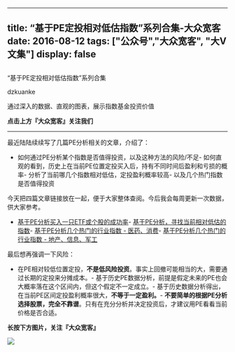 
---
title:   “基于PE定投相对低估指数”系列合集-大众宽客
date: 2016-08-12
tags: ["公众号","大众宽客", "大V文集"]
display: false
---


## 



“基于PE定投相对低估指数”系列合集




dzkuanke




通过深入的数据、直观的图表，展示指数基金投资价值


**点击上方『大众宽客』关注我们**

****

最近陆陆续续写了几篇PE分析相关的文章，介绍了：
- 如何通过PE分析某个指数是否值得投资，以及这种方法的风险/不足- 如何直观的看到，历史上在当前PE位置定投买入后，持有不同时间后盈利和亏损的概率- 分析了当前哪几个指数相对低估，定投盈利概率较高- 以及几个热门指数是否值得投资


今天把四篇文章链接放在一起，便于大家整体查阅。今后我会每周更新一次数据，供大家参考。


- [基于PE分析买入一只ETF或个股的成功率](http://mp.weixin.qq.com/s?__biz=MzAwMTc1MDcwNw==&amp;mid=2648271733&amp;idx=1&amp;sn=b085ceeae8800706f9714c7cfde17289&amp;scene=21#wechat_redirect)- [基于PE分析，寻找当前相对低估的指数](http://mp.weixin.qq.com/s?__biz=MzAwMTc1MDcwNw==&amp;mid=2648271743&amp;idx=1&amp;sn=0f1b8c7161a2a94f5acf6ec05e63b136&amp;scene=21#wechat_redirect)- [基于PE分析几个热门的行业指数 - 医药、消费](http://mp.weixin.qq.com/s?__biz=MzAwMTc1MDcwNw==&amp;mid=2648271764&amp;idx=1&amp;sn=129c3e246dcad664382cba6e65341fab&amp;scene=21#wechat_redirect)- [基于PE分析几个热门的行业指数 - 地产、信息、军工](http://mp.weixin.qq.com/s?__biz=MzAwMTc1MDcwNw==&amp;mid=2648271774&amp;idx=1&amp;sn=5f7073cc70d23d69bdfdf4fbca874d08&amp;scene=21#wechat_redirect)


最后想再强调一下风险：
- 在PE相对较低位置定投，**不是低风险投资**。事实上回撤可能相当的大，需要通过长期的定投来分摊成本。- 基于历史PE数据分析，前提是假定未来的PE也会大概率落在这个区间内，但这个假定不一定成立。- 基于历史数据分析得出，在当前PE区间定投盈利概率很大，**不等于一定盈利。**- **不要简单的根据PE分析选择股票，完全不靠谱**。只有在充分分析并决定投资后，才建议用PE看看当前价格是否合适。






**长按下方图片，关注『大众宽客』**

<img data-s="300,640" data-type="png" data-ratio="1" data-w="129" width="auto" width="auto" src="http://mmbiz.qpic.cn/mmbiz/PKw3FQPmhIjpOw70YiaHYQTPb4TKoqns9M2zxiaLBv1cUZiaEHqVweTjuaW7lzQUemHLxv6k8MpLq8r6cvFhqmDfg/640?wx_fmt=png" style="box-sizing: border-box !important; word-wrap: break-word !important; width: auto !important; visibility: visible !important;"/>








